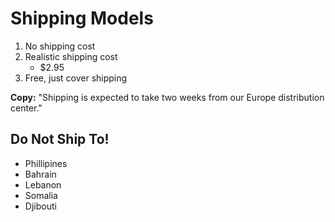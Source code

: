 # Shipping Models
1. No shipping cost
2. Realistic shipping cost
   * $2.95
3. Free, just cover shipping

**Copy:** "Shipping is expected to take two weeks from our Europe distribution center."

## Do Not Ship To!

* Phillipines
* Bahrain
* Lebanon
* Somalia
* Djibouti
